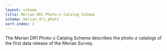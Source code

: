 ```yaml
---
layout: schema
title: Merian DR1 Photo-z Catalog Schema
schema: merian_dr1_photz
sort-index: 3
---
```

The Merian DR1 Photo-z Catalog Schema describes the photo-z catalogs of the first data release of the Merian Survey. 